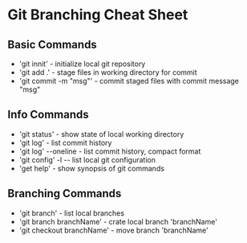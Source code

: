 # Git Branching Cheat Sheet

## Basic Commands
* 'git innit' - initialize local git repository
* 'git add .' - stage files in working directory for commit
* 'git commit -m "msg"' - commit staged files with commit message "msg"

## Info Commands 
* 'git status' - show state of local working directory
* 'git log' - list commit history
* 'git log' --oneline - list commit history, compact format
* 'git config' -l -- list local git configuration
* 'get help' - show synopsis of git commands

## Branching Commands
* 'git branch' - list local branches
* 'git branch branchName' - crate local branch 'branchName'
* 'git checkout branchName' - move branch 'branchName'